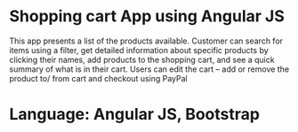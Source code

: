 
# Shopping cart App using Angular JS

This app presents a list of the products available. Customer can search for items using a filter, get detailed information about specific products by clicking their names, add products to the shopping cart, and see a quick summary of what is in their cart. Users can edit the cart – add or remove the product to/ from cart and checkout using PayPal


# Language: Angular JS, Bootstrap

